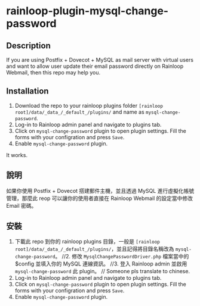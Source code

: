 # rainloop-plugin-mysql-change-password

## Description

If you are using Postfix + Dovecot + MySQL as mail server with virtual users and want to allow user update their email password directly on Rainloop Webmail, then this repo may help you. 

## Installation

1. Download the repo to your rainloop plugins folder `[rainloop root]/data/_data_/_default_/plugins/` and name as `mysql-change-password`.
2. Log-in to Rainloop admin panel and navigate to plugins tab.
3. Click on `mysql-change-password` plugin to open plugin settings. Fill the forms with your configration and press `Save`. 
4. Enable `mysql-change-password` plugin.

It works.

## 說明

如果你使用 Postfix + Dovecot 搭建郵件主機，並且透過 MySQL 進行虛擬化帳號管理，那麼此 reop 可以讓你的使用者直接在 Rainloop Webmail 的設定當中修改 Email 密碼。

## 安裝

1. 下載此 repo 到你的 rainloop plugins 目錄，一般是 `[rainloop root]/data/_data_/_default_/plugins/`，並且記得將目錄名稱改為 `mysql-change-password`。
//2. 修改 `MysqlChangePasswordDriver.php` 檔案當中的 $config 並填入你的 MySQL 連線資訊。
//3. 登入 Rainloop admin 並啟用 `mysql-change-password` 此 plugin。
// Someone pls translate to chinese.
2. Log-in to Rainloop admin panel and navigate to plugins tab.
3. Click on `mysql-change-password` plugin to open plugin settings. Fill the forms with your configration and press `Save`. 
4. Enable `mysql-change-password` plugin.